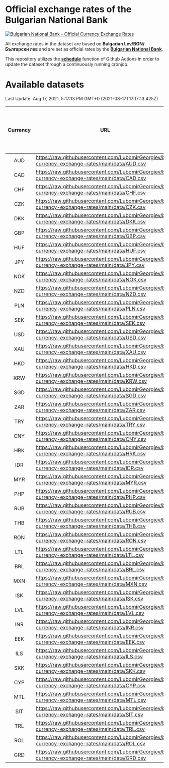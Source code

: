 # Official exchange rates of the Bulgarian National Bank

[![Bulgarian National Bank - Official Currency Exchange Rates](https://github.com/LubomirGeorgiev/bnb-currency-exchange-rates/actions/workflows/update-rates.yml/badge.svg?branch=main)](https://github.com/LubomirGeorgiev/bnb-currency-exchange-rates/actions/workflows/update-rates.yml)

All exchange rates in the dataset are based on **Bulgarian Lev/BGN/Български лев** and are set as official rates by the [**Bulgarian National Bank**](https://www.bnb.bg/Statistics/StExternalSector/StExchangeRates/StERForeignCurrencies/index.htm?toLang=_EN).

This repository utilizes the [**schedule**](https://docs.github.com/en/actions/reference/events-that-trigger-workflows) function of Github Actions in order to update the dataset through a continuously running cronjob.

# Available datasets

<!-- START LINKS (DO NOT EVER FU*ING DELETE THIS COMMENT FOR THE LOVE OF YOUR LIFE!!! IF YOU ARE CURIOS HOW IT WORKS, YOU CAN HAVE A LOOK AT ./src/updateReadme.ts) -->

Last Update: Aug 17, 2021, 5:17:13 PM GMT+0 (2021-08-17T17:17:13.425Z)

| Currency | URL                                                                                             | Number of records | Number of missing days that were filled in |
| :------: | ----------------------------------------------------------------------------------------------- | :---------------: | :----------------------------------------: |
|   AUD    | https://raw.githubusercontent.com/LubomirGeorgiev/bnb-currency-exchange-rates/main/data/AUD.csv |       7869        |                    2431                    |
|   CAD    | https://raw.githubusercontent.com/LubomirGeorgiev/bnb-currency-exchange-rates/main/data/CAD.csv |       7869        |                    2431                    |
|   CHF    | https://raw.githubusercontent.com/LubomirGeorgiev/bnb-currency-exchange-rates/main/data/CHF.csv |       7869        |                    2431                    |
|   CZK    | https://raw.githubusercontent.com/LubomirGeorgiev/bnb-currency-exchange-rates/main/data/CZK.csv |       7869        |                    2431                    |
|   DKK    | https://raw.githubusercontent.com/LubomirGeorgiev/bnb-currency-exchange-rates/main/data/DKK.csv |       7869        |                    2431                    |
|   GBP    | https://raw.githubusercontent.com/LubomirGeorgiev/bnb-currency-exchange-rates/main/data/GBP.csv |       7869        |                    2431                    |
|   HUF    | https://raw.githubusercontent.com/LubomirGeorgiev/bnb-currency-exchange-rates/main/data/HUF.csv |       7869        |                    2431                    |
|   JPY    | https://raw.githubusercontent.com/LubomirGeorgiev/bnb-currency-exchange-rates/main/data/JPY.csv |       7869        |                    2431                    |
|   NOK    | https://raw.githubusercontent.com/LubomirGeorgiev/bnb-currency-exchange-rates/main/data/NOK.csv |       7869        |                    2431                    |
|   NZD    | https://raw.githubusercontent.com/LubomirGeorgiev/bnb-currency-exchange-rates/main/data/NZD.csv |       7869        |                    2431                    |
|   PLN    | https://raw.githubusercontent.com/LubomirGeorgiev/bnb-currency-exchange-rates/main/data/PLN.csv |       7869        |                    2431                    |
|   SEK    | https://raw.githubusercontent.com/LubomirGeorgiev/bnb-currency-exchange-rates/main/data/SEK.csv |       7869        |                    2431                    |
|   USD    | https://raw.githubusercontent.com/LubomirGeorgiev/bnb-currency-exchange-rates/main/data/USD.csv |       7869        |                    2431                    |
|   XAU    | https://raw.githubusercontent.com/LubomirGeorgiev/bnb-currency-exchange-rates/main/data/XAU.csv |       7869        |                    2433                    |
|   HKD    | https://raw.githubusercontent.com/LubomirGeorgiev/bnb-currency-exchange-rates/main/data/HKD.csv |       7569        |                    2342                    |
|   KRW    | https://raw.githubusercontent.com/LubomirGeorgiev/bnb-currency-exchange-rates/main/data/KRW.csv |       7569        |                    2342                    |
|   SGD    | https://raw.githubusercontent.com/LubomirGeorgiev/bnb-currency-exchange-rates/main/data/SGD.csv |       7569        |                    2342                    |
|   ZAR    | https://raw.githubusercontent.com/LubomirGeorgiev/bnb-currency-exchange-rates/main/data/ZAR.csv |       7569        |                    2342                    |
|   TRY    | https://raw.githubusercontent.com/LubomirGeorgiev/bnb-currency-exchange-rates/main/data/TRY.csv |       6049        |                    1870                    |
|   CNY    | https://raw.githubusercontent.com/LubomirGeorgiev/bnb-currency-exchange-rates/main/data/CNY.csv |       5930        |                    1835                    |
|   HRK    | https://raw.githubusercontent.com/LubomirGeorgiev/bnb-currency-exchange-rates/main/data/HRK.csv |       5930        |                    1835                    |
|   IDR    | https://raw.githubusercontent.com/LubomirGeorgiev/bnb-currency-exchange-rates/main/data/IDR.csv |       5930        |                    1835                    |
|   MYR    | https://raw.githubusercontent.com/LubomirGeorgiev/bnb-currency-exchange-rates/main/data/MYR.csv |       5930        |                    1835                    |
|   PHP    | https://raw.githubusercontent.com/LubomirGeorgiev/bnb-currency-exchange-rates/main/data/PHP.csv |       5930        |                    1835                    |
|   RUB    | https://raw.githubusercontent.com/LubomirGeorgiev/bnb-currency-exchange-rates/main/data/RUB.csv |       5930        |                    1835                    |
|   THB    | https://raw.githubusercontent.com/LubomirGeorgiev/bnb-currency-exchange-rates/main/data/THB.csv |       5930        |                    1835                    |
|   RON    | https://raw.githubusercontent.com/LubomirGeorgiev/bnb-currency-exchange-rates/main/data/RON.csv |       5871        |                    1817                    |
|   LTL    | https://raw.githubusercontent.com/LubomirGeorgiev/bnb-currency-exchange-rates/main/data/LTL.csv |       5156        |                    1585                    |
|   BRL    | https://raw.githubusercontent.com/LubomirGeorgiev/bnb-currency-exchange-rates/main/data/BRL.csv |       4958        |                    1536                    |
|   MXN    | https://raw.githubusercontent.com/LubomirGeorgiev/bnb-currency-exchange-rates/main/data/MXN.csv |       4958        |                    1536                    |
|   ISK    | https://raw.githubusercontent.com/LubomirGeorgiev/bnb-currency-exchange-rates/main/data/ISK.csv |       4867        |                    1507                    |
|   LVL    | https://raw.githubusercontent.com/LubomirGeorgiev/bnb-currency-exchange-rates/main/data/LVL.csv |       4793        |                    1473                    |
|   INR    | https://raw.githubusercontent.com/LubomirGeorgiev/bnb-currency-exchange-rates/main/data/INR.csv |       4589        |                    1420                    |
|   EEK    | https://raw.githubusercontent.com/LubomirGeorgiev/bnb-currency-exchange-rates/main/data/EEK.csv |       4001        |                    1227                    |
|   ILS    | https://raw.githubusercontent.com/LubomirGeorgiev/bnb-currency-exchange-rates/main/data/ILS.csv |       3865        |                    1201                    |
|   SKK    | https://raw.githubusercontent.com/LubomirGeorgiev/bnb-currency-exchange-rates/main/data/SKK.csv |       2975        |                    917                     |
|   CYP    | https://raw.githubusercontent.com/LubomirGeorgiev/bnb-currency-exchange-rates/main/data/CYP.csv |       2907        |                    891                     |
|   MTL    | https://raw.githubusercontent.com/LubomirGeorgiev/bnb-currency-exchange-rates/main/data/MTL.csv |       2607        |                    802                     |
|   SIT    | https://raw.githubusercontent.com/LubomirGeorgiev/bnb-currency-exchange-rates/main/data/SIT.csv |       2545        |                    781                     |
|   TRL    | https://raw.githubusercontent.com/LubomirGeorgiev/bnb-currency-exchange-rates/main/data/TRL.csv |       1818        |                    559                     |
|   ROL    | https://raw.githubusercontent.com/LubomirGeorgiev/bnb-currency-exchange-rates/main/data/ROL.csv |       1698        |                    525                     |
|   GRD    | https://raw.githubusercontent.com/LubomirGeorgiev/bnb-currency-exchange-rates/main/data/GRD.csv |        359        |                    107                     |

<!-- END LINKS (DO NOT EVER FU*ING DELETE THIS COMMENT FOR THE LOVE OF YOUR LIFE!!! IF YOU ARE CURIOS HOW IT WORKS, YOU CAN HAVE A LOOK AT ./src/updateReadme.ts) -->
